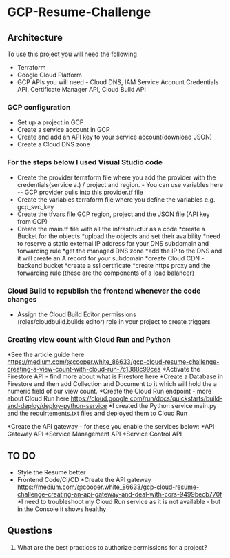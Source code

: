 # GCP-Resume-Challenge

## Architecture

To use this project you will need the following

* Terraform 
* Google Cloud Platform 
* GCP APIs you will need - Cloud DNS, IAM Service Account Credentials API, Certificate Manager API, Cloud Build API

### GCP configuration

* Set up a project in GCP
* Create a service account in GCP
* Create and add an API key to your service account(download JSON)
* Create a Cloud DNS zone

### For the steps below I used Visual Studio code

* Create the provider terraform file where you add the provider with the credentials(service a.) / project and region. - You can use variables here -- GCP provider pulls into this provider.tf file
* Create the variables terraform file where you define the variables e.g. gcp_svc_key
* Create the tfvars file GCP region, project and the JSON file (API key from GCP)
* Create the main.tf file with all the infrastructur as a code
    *create a Bucket for the objects
    *upload the objects and set their avaibility
    *need to reserve a static external IP address for your DNS subdomain and forwarding rule
    *get the managed DNS zone 
    *add the IP to the DNS and it will create an A record for your subdomain
    *create Cloud CDN - backend bucket
    *create a ssl certificate
    *create https proxy and the forwarding rule (these are the components of a load balancer)
  
### Cloud Build to republish the frontend whenever the code changes

* Assign the Cloud Build Editor permissions (roles/cloudbuild.builds.editor) role in your project to create triggers

### Creating view count with Cloud Run and Python
  
  *See the article guide here <https://medium.com/@cooper.white_86633/gcp-cloud-resume-challenge-creating-a-view-count-with-cloud-run-7c1388c99cea>
  *Activate the Firestore API - find more about what is Firestore here
  *Create a Database in Firestore and then add Collection and Document to it which will hold the a numeric field of our view count.
  *Create the Cloud Run endpoint - more about Cloud Run here <https://cloud.google.com/run/docs/quickstarts/build-and-deploy/deploy-python-service>
  *I created the Python service main.py and the requirtements.txt files and deployed them to Cloud Run
   
   *Create the API gateway - for these you enable the services below:
      *API Gateway API
      *Service Management API
      *Service Control API



## TO DO

* Style the Resume better
* Frontend Code/CI/CD
  *Create the API gateway <https://medium.com/@cooper.white_86633/gcp-cloud-resume-challenge-creating-an-api-gateway-and-deal-with-cors-9499becb770f>
  *I need to troubleshoot my Cloud Run service as it is not available - but in the Console it shows healthy


## Questions

1. What are the best practices to authorize permissions for a project?




